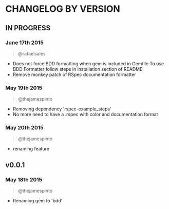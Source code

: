 # CHANGELOG BY VERSION

## IN PROGRESS

### June 17th 2015

> @rafaelsales
-   Does not force BDD formatting when gem is included in Gemfile
    To use BDD Formatter follow steps in installation section of README
-   Remove monkey patch of RSpec documentation formatter

### May 19th 2015

> @thejamespinto
- Removing dependency 'rspec-example_steps'
- No more need to have a .rspec with color and documentation format

### May 20th 2015

> @thejamespinto
- renaming feature





## v0.0.1

### May 18th 2015

> @thejamespinto
- Renaming gem to 'bdd'

